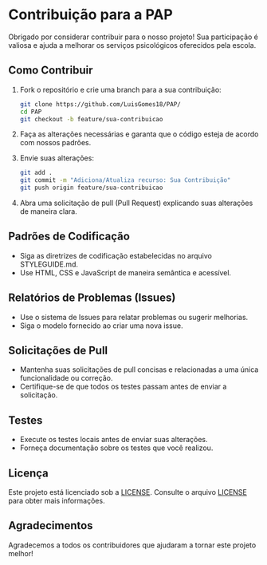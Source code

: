 # Contribuição para a PAP

Obrigado por considerar contribuir para o nosso projeto! Sua participação é valiosa e ajuda a melhorar os serviços psicológicos oferecidos pela escola.

## Como Contribuir

1. Fork o repositório e crie uma branch para a sua contribuição:
   ```bash
   git clone https://github.com/LuisGomes18/PAP/
   cd PAP
   git checkout -b feature/sua-contribuicao
   ```

2. Faça as alterações necessárias e garanta que o código esteja de acordo com nossos padrões.

3. Envie suas alterações:
   ```bash
   git add .
   git commit -m "Adiciona/Atualiza recurso: Sua Contribuição"
   git push origin feature/sua-contribuicao
   ```

4. Abra uma solicitação de pull (Pull Request) explicando suas alterações de maneira clara.

## Padrões de Codificação

- Siga as diretrizes de codificação estabelecidas no arquivo STYLEGUIDE.md.
- Use HTML, CSS e JavaScript de maneira semântica e acessível.

## Relatórios de Problemas (Issues)

- Use o sistema de Issues para relatar problemas ou sugerir melhorias.
- Siga o modelo fornecido ao criar uma nova issue.

## Solicitações de Pull

- Mantenha suas solicitações de pull concisas e relacionadas a uma única funcionalidade ou correção.
- Certifique-se de que todos os testes passam antes de enviar a solicitação.

## Testes

- Execute os testes locais antes de enviar suas alterações.
- Forneça documentação sobre os testes que você realizou.

## Licença

Este projeto está licenciado sob a [LICENSE](LICENSE). Consulte o arquivo [LICENSE](LICENSE) para obter mais informações.

## Agradecimentos

Agradecemos a todos os contribuidores que ajudaram a tornar este projeto melhor!

